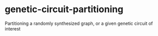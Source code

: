 # genetic-circuit-partitioning
Partitioning a randomly synthesized graph, or a given genetic circuit of interest 
